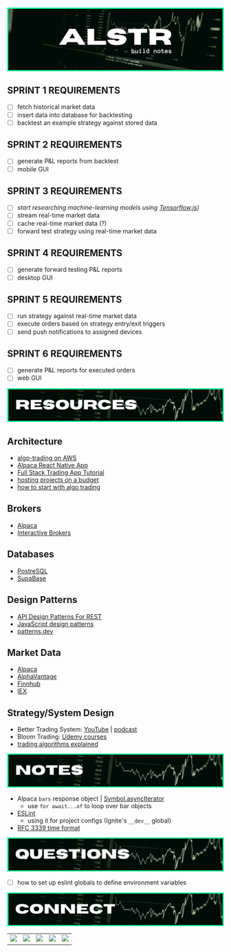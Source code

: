 ![alstr build notes graphic](./assets/docs/bn_title.png)

<!-- #region ROADMAP -->

## **SPRINT 1 REQUIREMENTS**

- [ ] fetch historical market data
- [ ] insert data into database for backtesting
- [ ] backtest an example strategy against stored data

## **SPRINT 2 REQUIREMENTS**

- [ ] generate P&L reports from backtest
- [ ] mobile GUI

## **SPRINT 3 REQUIREMENTS**

- [ ] _start researching machine-learning models using [Tensorflow.js](https://www.tensorflow.org/js/))_
- [ ] stream real-time market data
- [ ] cache real-time market data (?)
- [ ] forward test strategy using real-time market data

## **SPRINT 4 REQUIREMENTS**

- [ ] generate forward testing P&L reports
- [ ] desktop GUI

## **SPRINT 5 REQUIREMENTS**

- [ ] run strategy against real-time market data
- [ ] execute orders based on strategy entry/exit triggers
- [ ] send push notifications to assigned devices

## **SPRINT 6 REQUIREMENTS**

- [ ] generate P&L reports for executed orders
- [ ] web GUI

<!-- #endregion /ROADMAP -->

<!-- #region RESOURCES -->

![alstr resources graphic](./assets/docs/bn_resources.png)

## **Architecture**

- [algo-trading on AWS](https://aws.amazon.com/blogs/industries/algorithmic-trading-on-aws-with-amazon-sagemaker-and-aws-data-exchange/)
- [Alpaca React Native App](https://github.com/hackingthemarkets/alpaca-react-native)
- [Full Stack Trading App Tutorial](https://hackingthemarkets.com/)
- [hosting projects on a budget](https://www.youtube.com/watch?v=Kx_1NYYJS7Q&list=WL&index=5)
- [how to start with algo trading](https://wire.insiderfinance.io/how-to-start-with-algo-trading-learning-path-process-flow-design-and-data-analytics-bdd592e262e0)

## **Brokers**

- [Alpaca](https://alpaca.markets/)
- [Interactive Brokers](https://www.interactivebrokers.com/en/home.php)

## **Databases**

- [PostreSQL](https://www.postgresql.org/)
- [SupaBase](https://supabase.com/)

## **Design Patterns**

- [API Design Patterns For REST](https://blog.stoplight.io/api-design-patterns-for-rest-web-services)
- [JavaScript design patterns](https://www.patterns.dev)
- [patterns.dev](https://www.patterns.dev)

## **Market Data**

- [Alpaca](https://alpaca.markets/docs/api-documentation/api-v2/)
- [AlphaVantage](https://www.alphavantage.co/)
- [Finnhub](https://finnhub.io/)
- [IEX]()

## **Strategy/System Design**

- Better Trading System: [YouTube]() | [podcast]()
- Bloom Trading: [Udemy courses](https://www.udemy.com/user/mtg-team/)
- [trading algorithms explained](https://www.youtube.com/watch?v=YVqxCrxKC_c)

<!-- #endregion /RESOURCES -->

<!-- #region NOTES -->

![alstr notes graphic](./assets/docs/bn_notes.png)

- Alpaca `bars` response object | [Symbol.asyncIterator](https://developer.mozilla.org/en-US/docs/Web/JavaScript/Reference/Global_Objects/Symbol/asyncIterator)
  - use `for await...of` to loop over bar objects
- [ESLint](https://eslint.org/docs/about/)
  - using it for project configs (Ignite's `__dev__` global)
- [RFC 3339 time format](https://datatracker.ietf.org/doc/html/rfc3339)

<!-- #endregion /NOTES -->

<!-- #region QUESTIONS -->

![alstr questions graphic](./assets/docs/bn_questions.png)

- [ ] how to set up eslint globals to define environment variables

<!-- #endregion /QUESTIONS -->

<!-- #region CONNECT -->

![alstr connect graphic](./assets/docs/rm_connect.png)

<table align='center'>
  <tr >
    <td style="border: none;"><a alt='icon link to modevx github account' href='https://github.com/modevx' target='_blank'><img src="https://cdn.iconscout.com/icon/free/png-256/github-157-675821.png" width="90"></a></td> 
    <td style="border: none;"><a alt='icon link to modevx twitter account' href='https://twitter.com/_modevx' target='_blank'><img src="https://cdn.iconscout.com/icon/free/png-256/twitter-235-675852.png" width="90"></a></td>                      
    <td style="border: none;"><a alt='icon link to modevx email' href='mailto:ephraim@modevx.com' target='_blank'><img src="https://cdn.iconscout.com/icon/free/png-256/email-letter-envelope-message-38065.png" width="90"></a></td>  
    <td style="border: none;"><a alt='icon link to ephraim smiths linkedin account' href='https://linkedin.com/in/ephraimjsmith' target='_blank'><img src="https://cdn.iconscout.com/icon/free/png-256/linkedin-187-675833.png" width="90"></a></td>
    <td style="border: none;"><a alt='icon link to modevx instagram account' href='https://instagram.com/_modevx' target='_blank'><img src="https://cdn.iconscout.com/icon/free/png-256/instagram-2752153-2284970.png" width="90"></a></td>
  </tr>
</table>

<!-- #endregion /CONNECT -->
